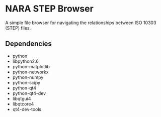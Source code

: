 # NARA STEP Browser

A simple file browser for navigating the relationships between ISO 10303 (STEP)
files.

## Dependencies

* python
* libpython2.6
* python-matplotlib
* python-networkx
* python-numpy
* python-scipy
* python-qt4
* python-qt4-dev
* libqtgui4
* libqtcore4
* qt4-dev-tools
